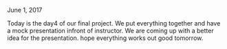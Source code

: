 June 1, 2017

Today is the day4 of our final project.  We put everything together and have a mock presentation infront of instructor.  We are coming up with a better idea for the presentation.  hope everything works out good tomorrow.

